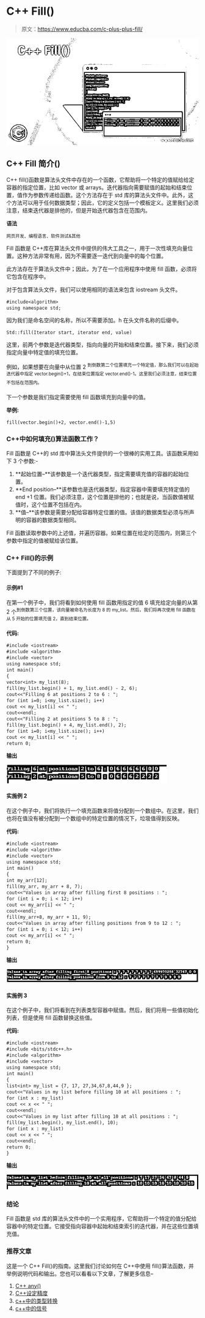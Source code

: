 # C++ Fill()

> 原文：<https://www.educba.com/c-plus-plus-fill/>

![C++ Fill()](img/f778da6b5393c752cecc966b7d8826f4.png)



## C++ Fill 简介()

C++ fill()函数是算法头文件中存在的一个函数，它帮助将一个特定的值赋给给定容器的指定位置，比如 vector 或 arrays。迭代器指向需要赋值的起始和结束位置，值作为参数传递给函数。这个方法存在于 std 库的算法头文件中。此外，这个方法可以用于任何数据类型；因此，它的定义包括一个模板定义。这里我们必须注意，结束迭代器是排他的，但是开始迭代器包含在范围内。

**语法**

<small>网页开发、编程语言、软件测试&其他</small>

Fill 函数是 C++库在算法头文件中提供的伟大工具之一，用于一次性填充向量位置。这种方法非常有用，因为不需要逐一迭代到向量中的每个位置。

此方法存在于算法头文件中；因此，为了在一个应用程序中使用 fill 函数，必须将它包含在程序中。

对于包含算法头文件，我们可以使用相同的语法来包含 iostream 头文件。

```
#include<algorithm>
using namespace std;
```

因为我们是命名空间的名称，所以不需要添加。h 在头文件名称的后缀中。

```
Std::fill(Iterator start, iterator end, value)
```

这里，前两个参数是迭代器类型，指向向量的开始和结束位置。接下来，我们必须指定向量中特定值的填充位置。

例如，如果想要在向量中从位置 2 <sup>到倒数第二个位置填充一个特定值，那么我们可以在起始迭代器中指定 vector.begin()+1，在结束位置指定 vector.end()-1。这里我们必须注意，结束位置不包括在范围内。</sup>

下一个参数是我们指定需要使用 fill 函数填充到向量中的值。

**举例:**

```
fill(vector.begin()+2, vector.end()-1,5)
```

### C++中如何填充()算法函数工作？

Fill 函数是 C++的 std 库中算法头文件提供的一个很棒的实用工具。该函数采用如下 3 个参数:-

1.  **起始位置–**该参数是一个迭代器类型，指定需要填充值的容器的起始位置。
2.  **End position–**该参数也是迭代器类型，指定容器中需要填充特定值的 end +1 位置。我们必须注意，这个位置是排他的；也就是说，当函数值被赋值时，这个位置不包括在内。
3.  **值–**该参数是需要分配给容器特定位置的值。该值的数据类型必须与所声明的容器的数据类型相同。

Fill 函数读取参数中的上述值，并遍历容器。如果位置在给定的范围内，则第三个参数中指定的值被赋给该位置。

### C++ Fill()的示例

下面提到了不同的例子:

#### 示例#1

在第一个例子中，我们将看到如何使用 fill 函数用指定的值 6 填充给定向量的从第 2 个<sup>到倒数第三个位置，该向量被命名为长度为 8 的 my_list。然后，我们将再次使用 fill 函数在从 5 开始的位置填充值 2，直到结束位置。</sup>

**代码:**

```
#include <iostream>
#include <algorithm>
#include <vector>
using namespace std;
int main()
{
vector<int> my_list(8);
fill(my_list.begin() + 1, my_list.end() - 2, 6);
cout<<"Filling 6 at positions 2 to 6 : ";
for (int i=0; i<my_list.size(); i++)
cout << my_list[i] << " ";
cout<<endl;
cout<<"Filling 2 at positions 5 to 8 : ";
fill(my_list.begin() + 4, my_list.end(), 2);
for (int i=0; i<my_list.size(); i++)
cout << my_list[i] << " ";
return 0;
```

**输出**

![C++ fill() output 1](img/4f65f850c797c0014d96af9f721147da.png)



#### 实施例 2

在这个例子中，我们将执行一个填充函数来将值分配到一个数组中。在这里，我们也将在值没有被分配到一个数组中的特定位置的情况下，垃圾值得到反映。

**代码:**

```
#include <iostream>
#include <algorithm>
#include <vector>
using namespace std;
int main()
{
int my_arr[12];
fill(my_arr, my_arr + 8, 7);
cout<<"Values in array after filling first 8 positions : ";
for (int i = 0; i < 12; i++)
cout << my_arr[i] << " ";
cout<<endl;
fill(my_arr+8, my_arr + 11, 9);
cout<<"Values in array after filling positions from 9 to 12 : ";
for (int i = 0; i < 12; i++)
cout << my_arr[i] << " ";
return 0;
}
```

**输出**

![C++ fill() output 2](img/ccb706dfe3627f55bfd9da24eec083f0.png)



#### 实施例 3

在这个例子中，我们将看到在列表类型容器中赋值。然后，我们将用一些值初始化列表，但是使用 fill 函数替换这些值。

**代码:**

```
#include <iostream>
#include <bits/stdc++.h>
#include <algorithm>
#include <vector>
using namespace std;
int main()
{
list<int> my_list = {7, 17, 27,34,67,8,44,9 };
cout<<"Values in my list before filling 10 at all positions : ";
for (int x : my_list)
cout << x << " ";
cout<<endl;
cout<<"Values in my list after filling 10 at all positions : ";
fill(my_list.begin(), my_list.end(), 10);
for (int x : my_list)
cout << x << " ";
cout<<endl;
return 0;
}
```

**输出**

![C++ fill() output 3](img/d26b57ff96cb8c25a628ef711ebed68c.png)



### 结论

Fill 函数是 std 库的算法头文件中的一个实用程序，它帮助将一个特定的值分配给容器中的特定位置。它接受指向容器中起始和结束索引的迭代器，并在这些位置填充值。

### 推荐文章

这是一个 C++ Fill()的指南。这里我们讨论如何在 C++中使用 fill()算法函数，并举例说明代码和输出。您也可以看看以下文章，了解更多信息–

1.  [C++ any()](https://www.educba.com/c-plus-plus-any/)
2.  [C++设定精度](https://www.educba.com/c-plus-plus-setprecision/)
3.  [c++中的类型转换](https://www.educba.com/type-casting-in-c-plus-plus/)
4.  [c++中的信号](https://www.educba.com/signal-in-c-plus-plus/)





